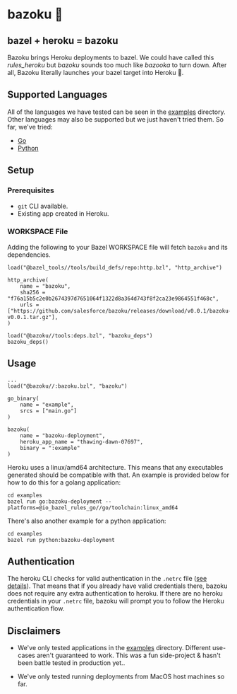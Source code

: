 # bazoku 🚀

## bazel + heroku = bazoku

Bazoku brings Heroku deployments to bazel. We could have called this *rules_heroku* but *bazoku* sounds too much like *bazooka* to turn down. After all, Bazoku literally launches your bazel target into Heroku 🚀.

## Supported Languages

All of the languages we have tested can be seen in the [examples](./examples) directory. Other languages may also be supported but we just haven't tried them. So far, we've tried:

- [Go](./examples/go/BUILD.bazel)
- [Python](./examples/python/BUILD.bazel)

## Setup

### Prerequisites

- `git` CLI available.
- Existing app created in Heroku.

### WORKSPACE File

Adding the following to your Bazel WORKSPACE file will fetch `bazoku` and its dependencies.

```
load("@bazel_tools//tools/build_defs/repo:http.bzl", "http_archive")

http_archive(
    name = "bazoku",
    sha256 = "f76a15b5c2e0b2674397d7651064f1322d8a364d743f8f2ca23e9864551f468c",
    urls = ["https://github.com/salesforce/bazoku/releases/download/v0.0.1/bazoku-v0.0.1.tar.gz"],
)

load("@bazoku//tools:deps.bzl", "bazoku_deps")
bazoku_deps()
```

## Usage

```
...
load("@bazoku//:bazoku.bzl", "bazoku")

go_binary(
    name = "example",
    srcs = ["main.go"]
)

bazoku(
    name = "bazoku-deployment",
    heroku_app_name = "thawing-dawn-07697",
    binary = ":example"
)
```

Heroku uses a linux/amd64 architecture. This means that any executables generated should be compatible with that. An example is provided below for how to do this for a golang application:

```
cd examples
bazel run go:bazoku-deployment --platforms=@io_bazel_rules_go//go/toolchain:linux_amd64
```

There's also another example for a python application:

```
cd examples
bazel run python:bazoku-deployment
```

## Authentication

The heroku CLI checks for valid authentication in the `.netrc` file ([see details](https://devcenter.heroku.com/articles/authentication#api-token-storage)). That means that if you already have valid credentials there, bazoku does not require any extra authentication to heroku. If there are no heroku credentials in your `.netrc` file, bazoku will prompt you to follow the Heroku authentication flow.

## Disclaimers

- We've only tested applications in the [examples](./examples) directory. Different use-cases aren't guaranteed to work. This was a fun side-project & hasn't been battle tested in production yet..

- We've only tested running deployments from MacOS host machines so far.
